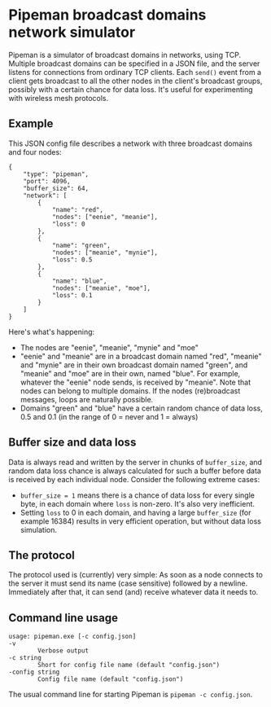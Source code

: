 # Pipeman broadcast domains network simulator

Pipeman is a simulator of broadcast domains in networks, using TCP. Multiple broadcast domains can be specified in a JSON file, and the server listens for connections from ordinary TCP clients. Each `send()` event from a client gets broadcast to all the other nodes in the client's broadcast groups, possibly with a certain chance for data loss. It's useful for experimenting with wireless mesh protocols.

## Example

This JSON config file describes a network with three broadcast domains and four nodes:

    {
        "type": "pipeman",
        "port": 4096,
        "buffer_size": 64,
        "network": [
            {
                "name": "red",
                "nodes": ["eenie", "meanie"],
                "loss": 0
            },
            {
                "name": "green",
                "nodes": ["meanie", "mynie"],
                "loss": 0.5
            },
            {
                "name": "blue",
                "nodes": ["meanie", "moe"],
                "loss": 0.1
            }
        ]
    }

Here's what's happening:

* The nodes are "eenie", "meanie", "mynie" and "moe"
* "eenie" and "meanie" are in a broadcast domain named "red", "meanie" and "mynie" are in their own broadcast domain named "green", and "meanie" and "moe" are in their own, named "blue". For example, whatever the "eenie" node sends, is received by "meanie". Note that nodes can belong to multiple domains. If the nodes (re)broadcast messages, loops are naturally possible.
* Domains "green" and "blue" have a certain random chance of data loss, 0.5 and 0.1 (in the range of 0 = never and 1 = always) 

## Buffer size and data loss

Data is always read and written by the server in chunks of `buffer_size`, and random data loss chance is always calculated for such a buffer before data is received by each individual node. Consider the following extreme cases:

* `buffer_size = 1` means there is a chance of data loss for every single byte, in each domain where `loss` is non-zero. It's also very inefficient.
* Setting `loss` to 0 in each domain, and having a large `buffer_size` (for example 16384) results in very efficient operation, but without data loss simulation.

## The protocol 

The protocol used is (currently) very simple: As soon as a node connects to the server it must send its name (case sensitive) followed by a newline. Immediately after that, it can send (and) receive whatever data it needs to.

## Command line usage

    usage: pipeman.exe [-c config.json]
    -v
            Verbose output
    -c string
            Short for config file name (default "config.json")
    -config string
            Config file name (default "config.json")

The usual command line for starting Pipeman is `pipeman -c config.json`.